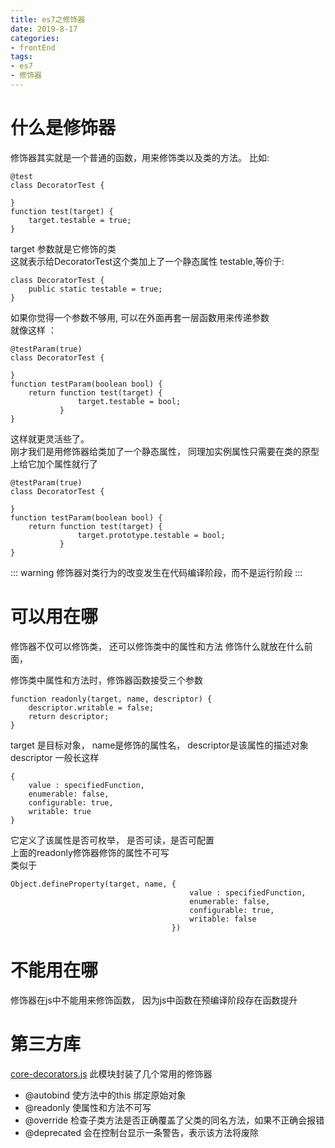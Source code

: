 ```yaml
---
title: es7之修饰器  
date: 2019-8-17
categories: 
- frontEnd
tags:
- es7
- 修饰器
---
```

#  什么是修饰器
修饰器其实就是一个普通的函数，用来修饰类以及类的方法。
比如:
```js{5}
@test
class DecoratorTest {

}
function test(target) {
    target.testable = true;
}
```
target 参数就是它修饰的类 </br>
这就表示给DecoratorTest这个类加上了一个静态属性 testable,等价于:
```
class DecoratorTest {
    public static testable = true;
}
```
如果你觉得一个参数不够用, 可以在外面再套一层函数用来传递参数</br>
就像这样 ：
```js{5}
@testParam(true)
class DecoratorTest {

}
function testParam(boolean bool) {
    return function test(target) {
               target.testable = bool;
           }
}
```
这样就更灵活些了。</br>
刚才我们是用修饰器给类加了一个静态属性， 同理加实例属性只需要在类的原型上给它加个属性就行了
```js{5}
@testParam(true)
class DecoratorTest {

}
function testParam(boolean bool) {
    return function test(target) {
               target.prototype.testable = bool;
           }
}
```
::: warning
修饰器对类行为的改变发生在代码编译阶段，而不是运行阶段
:::
# 可以用在哪
修饰器不仅可以修饰类， 还可以修饰类中的属性和方法
修饰什么就放在什么前面，

修饰类中属性和方法时，修饰器函数接受三个参数
```js{1}
function readonly(target, name, descriptor) {
    descriptor.writable = false;
    return descriptor;
}
```
target 是目标对象， name是修饰的属性名， descriptor是该属性的描述对象</br>
descriptor 一般长这样
```js{2}
{
    value : specifiedFunction,
    enumerable: false,
    configurable: true,
    writable: true
}
```
它定义了该属性是否可枚举， 是否可读，是否可配置</br>
上面的readonly修饰器修饰的属性不可写</br>
类似于
```js{5}
Object.defineProperty(target, name, {
                                        value : specifiedFunction,
                                        enumerable: false,
                                        configurable: true,
                                        writable: false
                                    })
```
# 不能用在哪
修饰器在js中不能用来修饰函数， 因为js中函数在预编译阶段存在函数提升


# 第三方库
[core-decorators.js](https://github.com/jayphelps/core-decorators) 
此模块封装了几个常用的修饰器</br>
+ @autobind 使方法中的this 绑定原始对象</br>
+ @readonly 使属性和方法不可写
+ @override 检查子类方法是否正确覆盖了父类的同名方法，如果不正确会报错
+ @deprecated 会在控制台显示一条警告，表示该方法将废除





